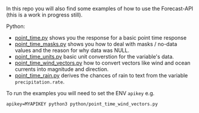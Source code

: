 In this repo you will also find some examples of how to use the Forecast-API (this is a work in progress still).  

Python:  
* [point_time.py](point_time.py) shows you the response for a basic point time response
* [point_time_masks.py](point_time_masks.py) shows you how to deal with masks / no-data values and the reason for why data was NULL.
* [point_time_units.py](point_time_units.py) basic unit converstion for the variable's data.
* [point_time_wind_vectors.py](point_time_wind_vectors.py) how to convert vectors like wind and ocean currents into magnitude and direction.
* [point_time_rain.py](point_time_rain.py) derives the chances of rain to text from the variable `precipitation.rate`.

To run the examples you will need to set the ENV `apikey` e.g.
```
apikey=MYAPIKEY python3 python/point_time_wind_vectors.py
```

